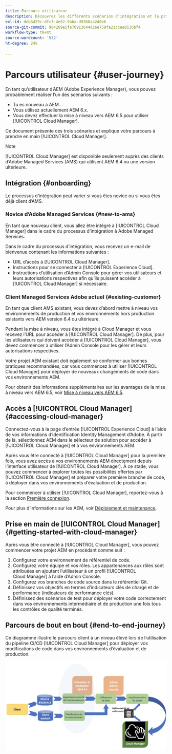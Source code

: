 ```yaml
---
title: Parcours utilisateur
description: Découvrez les différents scénarios d’intégration et la prise en main de Cloud Manager.
exl-id: deb3429c-dfcf-4e52-9aba-d9368aa240e6
source-git-commit: 984269e5fe70913644d26e759fa21ccea0536bf4
workflow-type: tm+mt
source-wordcount: '532'
ht-degree: 24%

---
```



# Parcours utilisateur {#user-journey}

En tant qu’utilisateur d’AEM (Adobe Experience Manager), vous pouvez probablement réaliser l’un des scénarios suivants :

* Tu es nouveau à AEM.
* Vous utilisez actuellement AEM 6.x.
* Vous devez effectuer la mise à niveau vers AEM 6.5 pour utiliser [!UICONTROL Cloud Manager].

Ce document présente ces trois scénarios et explique votre parcours à prendre en main [!UICONTROL Cloud Manager].

>[!NOTE]
>
>[!UICONTROL Cloud Manager] est disponible seulement auprès des clients d’Adobe Managed Services (AMS) qui utilisent AEM 6.4 ou une version ultérieure.

## Intégration {#onboarding}

Le processus d’intégration peut varier si vous êtes novice ou si vous êtes déjà client d’AMS.

### Novice d’Adobe Managed Services {#new-to-ams}

En tant que nouveau client, vous allez être intégré à [!UICONTROL Cloud Manager] dans le cadre du processus d’intégration à Adobe Managed Services.

Dans le cadre du processus d’intégration, vous recevez un e-mail de bienvenue contenant les informations suivantes :

* URL d’accès à [!UICONTROL Cloud Manager].
* Instructions pour se connecter à [!UICONTROL Experience Cloud].
* Instructions d’utilisation d’Admin Console pour gérer vos utilisateurs et leurs autorisations respectives afin qu’ils puissent accéder à [!UICONTROL Cloud Manager] si nécessaire.

### Client Managed Services Adobe actuel {#existing-customer}

En tant que client AMS existant, vous devez d’abord mettre à niveau vos environnements de production et vos environnements hors production existants vers AEM version 6.4 ou ultérieure.

Pendant la mise à niveau, vous êtes intégré à Cloud Manager et vous recevez l’URL pour accéder à [!UICONTROL Cloud Manager]. De plus, pour les utilisateurs qui doivent accéder à [!UICONTROL Cloud Manager], vous devez commencer à utiliser l’Admin Console pour les gérer et leurs autorisations respectives.

Votre projet AEM existant doit également se conformer aux bonnes pratiques recommandées, car vous commencez à utiliser [!UICONTROL Cloud Manager] pour déployer de nouveaux changements de code dans vos environnements AEM.

Pour obtenir des informations supplémentaires sur les avantages de la mise à niveau vers AEM 6.5, voir [Mise à niveau vers AEM 6.5](https://experienceleague.adobe.com/en/docs/experience-manager-65/content/implementing/deploying/upgrading/upgrade).

## Accès à [!UICONTROL Cloud Manager] {#accessing-cloud-manager}

Connectez-vous à la page d’entrée [!UICONTROL Experience Cloud] à l’aide de vos informations d’identification Identity Management d’Adobe. À partir de là, sélectionnez AEM dans le sélecteur de solution pour accéder à [!UICONTROL Cloud Manager] et à vos environnements AEM.

Après vous être connecté à [!UICONTROL Cloud Manager] pour la première fois, vous avez accès à vos environnements AEM directement depuis l’interface utilisateur de [!UICONTROL Cloud Manager]. À ce stade, vous pouvez commencer à explorer toutes les possibilités offertes par [!UICONTROL Cloud Manager] et préparer votre première branche de code, à déployer dans vos environnements d’évaluation et de production.

Pour commencer à utiliser [!UICONTROL Cloud Manager], reportez-vous à la section [Première connexion](/help/getting-started/first-time-login.md).

Pour plus d’informations sur les AEM, voir [Déploiement et maintenance](https://experienceleague.adobe.com/fr/docs/experience-manager-65/content/implementing/deploying/deploying/deploy).

## Prise en main de [!UICONTROL Cloud Manager] {#getting-started-with-cloud-manager}

Après vous être connecté à [!UICONTROL Cloud Manager], vous pouvez commencer votre projet AEM en procédant comme suit :

1. Configurez votre environnement de référentiel de code.
1. Configurez votre équipe et vos rôles. Les appartenances aux rôles sont attribuées en ajoutant l’utilisateur à un profil [!UICONTROL Cloud Manager] à l’aide d’Admin Console.
1. Configurez vos branches de code source dans le référentiel Git.
1. Définissez vos objectifs en termes d’indicateurs clés de charge et de performance (indicateurs de performance clés).
1. Définissez des scénarios de test pour déployer votre code correctement dans vos environnements intermédiaire et de production une fois tous les contrôles de qualité terminés.

## Parcours de bout en bout {#end-to-end-journey}

Ce diagramme illustre le parcours client à un niveau élevé lors de l’utilisation du pipeline CI/CD [!UICONTROL Cloud Manager] pour déployer vos modifications de code dans vos environnements d’évaluation et de production.

![Parcours de bout en bout](/help/assets/screen_shot_2018-05-15at124004pm.png)
